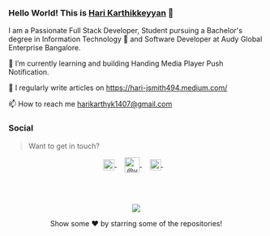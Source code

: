 ### Hello World! This is [Hari Karthikkeyyan](https://harikarthyk.com/) 👋 



I am a Passionate  Full Stack Developer, Student pursuing a Bachelor's degree in Information Technology 🎒 and Software Developer at Audy Global Enterprise Bangalore.

🔭 I’m currently learning and building Handing Media Player Push Notification.

<!-- 🌱 I’m currently learning AW -->

📝 I regularly write articles on https://hari-jsmith494.medium.com/

📫 How to reach me harikarthyk1407@gmail.com

### Social

> Want to get in touch?

<p align="center">
  <a href="https://www.linkedin.com/in/harikarthyk/">
  <img align="center" alt="Linkdein" width="22px" src="https://cdn.jsdelivr.net/npm/simple-icons@v3/icons/linkedin.svg" />
</a>&nbsp;&nbsp;&nbsp;
  <a href="https://hari-jsmith494.medium.com/" target="blank">
    <img align="center" src="https://cdn.jsdelivr.net/npm/simple-icons@3.0.1/icons/medium.svg" alt="@vadorequest" height="30" width="30" />
  </a>&nbsp;&nbsp;&nbsp;
<a href="https://github.com/Harikarthyk">
  <img align="center" alt="Instagram" width="22px" src="https://cdn.jsdelivr.net/npm/simple-icons@v3/icons/instagram.svg" />
</a> &nbsp;&nbsp;&nbsp;
</p>

<br>
</br>
 <p align="center">
   <img  src="https://github-readme-stats.vercel.app/api?username=Harikarthyk&theme=buefy&show_icons=true&count_private=true">
 </p>

<p align="center">Show some ❤️ by starring some of the repositories!</p> 

